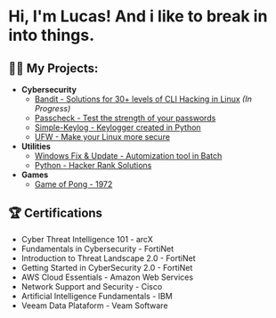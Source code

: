 <h1>Hi, I'm Lucas! And i like to break in into things.

<h2>👨‍💻 My Projects:</h2>

- <b>Cybersecurity</b>
  - [Bandit - Solutions for 30+ levels of CLI Hacking in Linux](https://github.com/sena-00/bandit) *(In Progress)*
  - [Passcheck - Test the strength of your passwords](https://github.com/sena-00/passcheck)
  - [Simple-Keylog - Keylogger created in Python](https://github.com/sena-00/Simple-Keylog)
  - [UFW - Make your Linux more secure](https://github.com/sena-00/UFW)
- <b>Utilities</b>
  - [Windows Fix & Update - Automization tool in Batch](https://github.com/sena-00/Windows-Fix-Update)
  - [Python - Hacker Rank Solutions](https://github.com/sena-00/hackerrank-python)
- <b>Games</b>
  - [Game of Pong - 1972](https://github.com/sena-00/game-of-pong)
    
<h2>🏆 Certifications</h2>

- Cyber Threat Intelligence 101 - arcX
- Fundamentals in Cybersecurity - FortiNet
- Introduction to Threat Landscape 2.0 - FortiNet
- Getting Started in CyberSecurity 2.0 - FortiNet
- AWS Cloud Essentials - Amazon Web Services
- Network Support and Security - Cisco
- Artificial Intelligence Fundamentals - IBM
- Veeam Data Plataform - Veam Software


<!--
**joshmadakor1/joshmadakor1** is a ✨ _special_ ✨ repository because its `README.md` (this file) appears on your GitHub profile.

Here are some ideas to get you started:

- 🔭 I’m currently working on ...
- 🌱 I’m currently learning ...
- 👯 I’m looking to collaborate on ...
- 🤔 I’m looking for help with ...
- 💬 Ask me about ...
- 📫 How to reach me: ...
- 😄 Pronouns: ...
- ⚡ Fun fact: ...
-->
